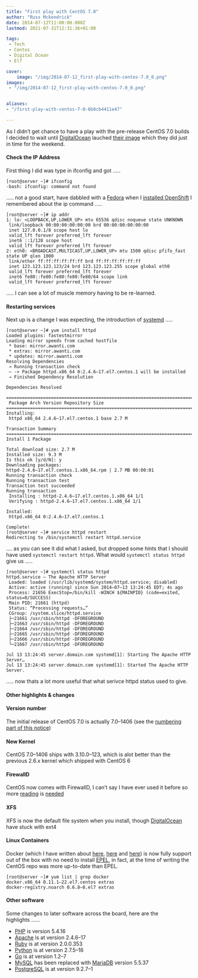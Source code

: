 ```yaml
---
title: "First play with CentOS 7.0"
author: "Russ Mckendrick"
date: 2014-07-12T11:00:00.000Z
lastmod: 2021-07-31T12:31:36+01:00

tags:
 - Tech
 - Centos
 - Digital Ocean
 - El7

cover:
    image: "/img/2014-07-12_first-play-with-centos-7.0_0.png" 
images:
 - "/img/2014-07-12_first-play-with-centos-7.0_0.png"


aliases:
- "/first-play-with-centos-7-0-6b0cb4411e47"

---
```


As I didn’t get chance to have a play with the pre-release CentOS 7.0 builds I decided to wait until [DigitalOcean](https://www.digitalocean.com/?refcode=52ec4dc3647e) lauched [their image](https://twitter.com/digitalocean/status/487664919127420928) which they did just in time for the weekend.

#### Check the IP Address

First thing I did was type in ifconfig and got …..

```
[root@server ~]# ifconfig
-bash: ifconfig: command not found
```

….. not a good start, have dabbled with a [Fedora](https://fedoraproject.org) when I [installed OpenShift](https://media-glass.es/2014/05/31/openshift-notes/) I remembered about the ip command …..

```
[root@server ~]# ip addr
1: lo: <LOOPBACK,UP,LOWER_UP> mtu 65536 qdisc noqueue state UNKNOWN 
 link/loopback 00:00:00:00:00:00 brd 00:00:00:00:00:00
 inet 127.0.0.1/8 scope host lo
 valid_lft forever preferred_lft forever
 inet6 ::1/128 scope host 
 valid_lft forever preferred_lft forever
2: eth0: <BROADCAST,MULTICAST,UP,LOWER_UP> mtu 1500 qdisc pfifo_fast state UP qlen 1000
 link/ether ff:ff:ff:ff:ff:ff brd ff:ff:ff:ff:ff:ff
 inet 123.123.123.123/24 brd 123.123.123.255 scope global eth0
 valid_lft forever preferred_lft forever
 inet6 fe80::fe80:fe80:fe80:fe80/64 scope link 
 valid_lft forever preferred_lft forever
```

….. I can see a lot of muscle memory having to be re-learned.

#### Restarting services

Next up is a change I was expecting, the introduction of [systemd](http://en.wikipedia.org/wiki/Systemd) …..

```
[root@server ~]# yum install httpd
Loaded plugins: fastestmirror
Loading mirror speeds from cached hostfile
 * base: mirror.awanti.com
 * extras: mirror.awanti.com
 * updates: mirror.awanti.com
Resolving Dependencies
 → Running transaction check
 — -> Package httpd.x86_64 0:2.4.6–17.el7.centos.1 will be installed
 → Finished Dependency Resolution

Dependencies Resolved

======================================================================================================
 Package Arch Version Repository Size
======================================================================================================
Installing:
 httpd x86_64 2.4.6–17.el7.centos.1 base 2.7 M

Transaction Summary
======================================================================================================
Install 1 Package

Total download size: 2.7 M
Installed size: 9.3 M
Is this ok [y/d/N]: y
Downloading packages:
httpd-2.4.6–17.el7.centos.1.x86_64.rpm | 2.7 MB 00:00:01 
Running transaction check
Running transaction test
Transaction test succeeded
Running transaction
 Installing : httpd-2.4.6–17.el7.centos.1.x86_64 1/1 
 Verifying : httpd-2.4.6–17.el7.centos.1.x86_64 1/1

Installed:
 httpd.x86_64 0:2.4.6–17.el7.centos.1

Complete!
[root@server ~]# service httpd restart
Redirecting to /bin/systemctl restart httpd.service
```

…. as you can see it did what I asked, but dropped some hints that I should have used `systemctl restart httpd`. What would `systemctl status httpd` give us …..

```
[root@server ~]# systemctl status httpd
httpd.service — The Apache HTTP Server
 Loaded: loaded (/usr/lib/systemd/system/httpd.service; disabled)
 Active: active (running) since Sun 2014–07–13 13:24:45 EDT; 4s ago
 Process: 21656 ExecStop=/bin/kill -WINCH ${MAINPID} (code=exited, status=0/SUCCESS)
 Main PID: 21661 (httpd)
 Status: “Processing requests…”
 CGroup: /system.slice/httpd.service
 ├─21661 /usr/sbin/httpd -DFOREGROUND
 ├─21663 /usr/sbin/httpd -DFOREGROUND
 ├─21664 /usr/sbin/httpd -DFOREGROUND
 ├─21665 /usr/sbin/httpd -DFOREGROUND
 ├─21666 /usr/sbin/httpd -DFOREGROUND
 └─21667 /usr/sbin/httpd -DFOREGROUND

Jul 13 13:24:45 server.domain.com systemd[1]: Starting The Apache HTTP Server…
Jul 13 13:24:45 server.domain.com systemd[1]: Started The Apache HTTP Server.
```

….. now thats a lot more useful that what serivce httpd status used to give.

#### Other highlights & changes

#### Version number

The initial release of CentOS 7.0 is actually 7.0–1406 (see the [numbering part of this notice](http://lists.centos.org/pipermail/centos-announce/2014-July/020393.html))

#### New Kernel

CentOS 7.0–1406 ships with 3.10.0–123, which is alot better than the previous 2.6.x kernel which shipped with CentOS 6

#### FirewallD

CentOS now comes with FirewallD, I can’t say I have ever used it before so more [reading](http://fedoraproject.org/wiki/Features/DynamicFirewall) is [needed](https://fedoraproject.org/wiki/FirewallD)

#### XFS

XFS is now the default file system when you install, though [DigitalOcean](https://www.digitalocean.com/?refcode=52ec4dc3647e) have stuck with ext4

#### Linux Containers

Docker (which I have written about [here](https://media-glass.es/2014/02/15/docker/), [here](https://media-glass.es/2014/04/27/more-docker/) and [here](https://media-glass.es/2014/05/04/yet-more-docker/)) is now fully support out of the box with no need to install [EPEL](https://fedoraproject.org/wiki/EPEL), in fact, at the time of writing the CentOS repo was more up-to-date than EPEL.

```
[root@server ~]# yum list | grep docker
docker.x86_64 0.11.1–22.el7.centos extras 
docker-registry.noarch 0.6.8–8.el7 extras 
```

#### Other software

Some changes to later software across the board, here are the highlights ……

- [PHP](https://php.net/) is version 5.4.16
- [Apache](https://httpd.apache.org/) is at version 2.4.6–17
- [Ruby](https://www.ruby-lang.org/) is at version 2.0.0.353
- [Python](https://www.python.org/) is at version 2.7.5–16
- [Go](http://golang.org/) is at version 1.2–7
- [MySQL](http://www.mysql.com/) has been replaced with [MariaDB](https://mariadb.org/) version 5.5.37
- [PostgreSQL](http://www.postgresql.org/) is at version 9.2.7–1
